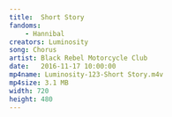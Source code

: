 ```yaml
---
title:  Short Story
fandoms:
    - Hannibal
creators: Luminosity
song: Chorus
artist: Black Rebel Motorcycle Club
date:   2016-11-17 10:00:00
mp4name: Luminosity-123-Short Story.m4v
mp4size: 3.1 MB
width: 720
height: 480
---
```



  